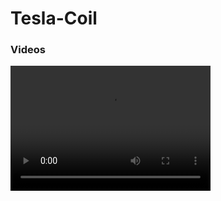# Tesla-Coil

### Videos
<video width="320" height="200" controls preload> 
    <source src="Tesla-Coil/Videos/Fourth Test 2-2-16.MOV"></source> 
</video>
